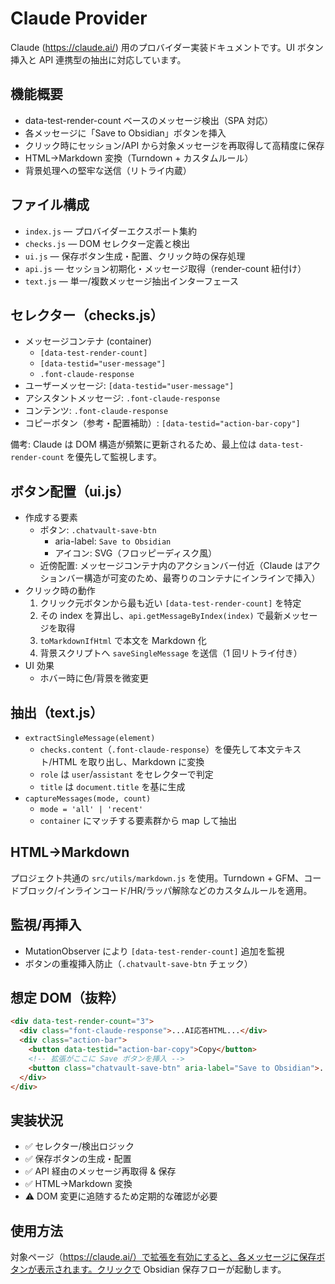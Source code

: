 # Claude Provider

Claude (https://claude.ai/) 用のプロバイダー実装ドキュメントです。UI ボタン挿入と API 連携型の抽出に対応しています。

## 機能概要

- data-test-render-count ベースのメッセージ検出（SPA 対応）
- 各メッセージに「Save to Obsidian」ボタンを挿入
- クリック時にセッション/API から対象メッセージを再取得して高精度に保存
- HTML→Markdown 変換（Turndown + カスタムルール）
- 背景処理への堅牢な送信（リトライ内蔵）

## ファイル構成

- `index.js` — プロバイダーエクスポート集約
- `checks.js` — DOM セレクター定義と検出
- `ui.js` — 保存ボタン生成・配置、クリック時の保存処理
- `api.js` — セッション初期化・メッセージ取得（render-count 紐付け）
- `text.js` — 単一/複数メッセージ抽出インターフェース

## セレクター（checks.js）

- メッセージコンテナ (container)
  - `[data-test-render-count]`
  - `[data-testid="user-message"]`
  - `.font-claude-response`
- ユーザーメッセージ: `[data-testid="user-message"]`
- アシスタントメッセージ: `.font-claude-response`
- コンテンツ: `.font-claude-response`
- コピーボタン（参考・配置補助）: `[data-testid="action-bar-copy"]`

備考: Claude は DOM 構造が頻繁に更新されるため、最上位は `data-test-render-count` を優先して監視します。

## ボタン配置（ui.js）

- 作成する要素
  - ボタン: `.chatvault-save-btn`
    - aria-label: `Save to Obsidian`
    - アイコン: SVG（フロッピーディスク風）
  - 近傍配置: メッセージコンテナ内のアクションバー付近（Claude はアクションバー構造が可変のため、最寄りのコンテナにインラインで挿入）
- クリック時の動作
  1. クリック元ボタンから最も近い `[data-test-render-count]` を特定
  2. その index を算出し、`api.getMessageByIndex(index)` で最新メッセージを取得
  3. `toMarkdownIfHtml` で本文を Markdown 化
  4. 背景スクリプトへ `saveSingleMessage` を送信（1 回リトライ付き）
- UI 効果
  - ホバー時に色/背景を微変更

## 抽出（text.js）

- `extractSingleMessage(element)`
  - `checks.content`（`.font-claude-response`）を優先して本文テキスト/HTML を取り出し、Markdown に変換
  - `role` は `user`/`assistant` をセレクターで判定
  - `title` は `document.title` を基に生成
- `captureMessages(mode, count)`
  - `mode = 'all' | 'recent'`
  - `container` にマッチする要素群から map して抽出

## HTML→Markdown

プロジェクト共通の `src/utils/markdown.js` を使用。Turndown + GFM、コードブロック/インラインコード/HR/ラッパ解除などのカスタムルールを適用。

## 監視/再挿入

- MutationObserver により `[data-test-render-count]` 追加を監視
- ボタンの重複挿入防止（`.chatvault-save-btn` チェック）

## 想定 DOM（抜粋）

```html
<div data-test-render-count="3">
  <div class="font-claude-response">...AI応答HTML...</div>
  <div class="action-bar">
    <button data-testid="action-bar-copy">Copy</button>
    <!-- 拡張がここに Save ボタンを挿入 -->
    <button class="chatvault-save-btn" aria-label="Save to Obsidian">...</button>
  </div>
</div>
```

## 実装状況

- ✅ セレクター/検出ロジック
- ✅ 保存ボタンの生成・配置
- ✅ API 経由のメッセージ再取得 & 保存
- ✅ HTML→Markdown 変換
- ⚠️ DOM 変更に追随するため定期的な確認が必要

## 使用方法

対象ページ（https://claude.ai/）で拡張を有効にすると、各メッセージに保存ボタンが表示されます。クリックで Obsidian 保存フローが起動します。
